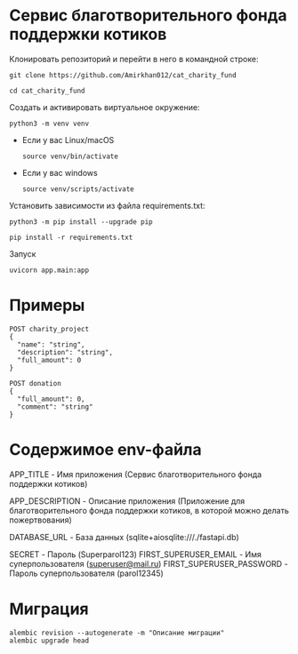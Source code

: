 # Сервис благотворительного фонда поддержки котиков

Клонировать репозиторий и перейти в него в командной строке:

```
git clone https://github.com/Amirkhan012/cat_charity_fund
```

```
cd cat_charity_fund
```

Cоздать и активировать виртуальное окружение:

```
python3 -m venv venv
```

* Если у вас Linux/macOS

    ```
    source venv/bin/activate
    ```

* Если у вас windows

    ```
    source venv/scripts/activate
    ```

Установить зависимости из файла requirements.txt:

```
python3 -m pip install --upgrade pip
```

```
pip install -r requirements.txt
```

Запуск

```
uvicorn app.main:app
```

# Примеры
```
POST charity_project
{
  "name": "string",
  "description": "string",
  "full_amount": 0
}
```

```
POST donation
{
  "full_amount": 0,
  "comment": "string"
}
```


# Cодержимое env-файла
APP_TITLE - Имя приложения (Сервис благотворительного фонда поддержки котиков)

APP_DESCRIPTION - Описание приложения (Приложение для благотворительного фонда поддержки котиков, в которой можно делать пожертвования)

DATABASE_URL - База данных (sqlite+aiosqlite:///./fastapi.db)

SECRET - Пароль (Superparol123)
FIRST_SUPERUSER_EMAIL - Имя суперпользователя (superuser@mail.ru)
FIRST_SUPERUSER_PASSWORD - Пароль суперпользователя (parol12345)

# Миграция
```
alembic revision --autogenerate -m "Описание миграции"
alembic upgrade head
```

